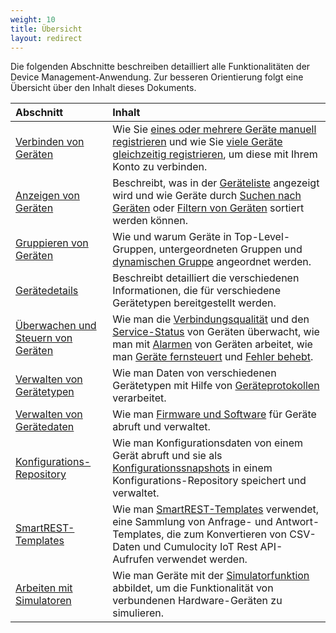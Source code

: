 ```yaml
---
weight: 10
title: Übersicht
layout: redirect
---
```


Die folgenden Abschnitte beschreiben detailliert alle Funktionalitäten der Device Management-Anwendung. Zur besseren Orientierung folgt eine Übersicht über den Inhalt dieses Dokuments.

|Abschnitt|Inhalt|
|:---|:---|
|[Verbinden von Geräten](#connecting-devices)|Wie Sie [eines oder mehrere Geräte manuell registrieren](#device-registration-manually) und wie Sie [viele Geräte gleichzeitig registrieren](#creds-upload), um diese mit Ihrem Konto zu verbinden.
|[Anzeigen von Geräten](#viewing-devices)|Beschreibt, was in der [Geräteliste](#viewing-devices) angezeigt wird und wie Geräte durch [Suchen nach Geräten](#searching-devices) oder [Filtern von Geräten](#filtering-devices) sortiert werden können.
|[Gruppieren von Geräten](#grouping-devices)|Wie und warum Geräte in Top-Level-Gruppen, untergeordneten Gruppen und [dynamischen Gruppe](#smart-groups) angeordnet werden.
|[Gerätedetails](#device-details)|Beschreibt detailliert die verschiedenen Informationen, die für verschiedene Gerätetypen bereitgestellt werden.
|[Überwachen und Steuern von Geräten](#monitoring-and-controlling-devices)|Wie man die [Verbindungsqualität](#connection-monitoring) und den [Service-Status](#monitoring-services) von Geräten überwacht, wie man mit [Alarmen](#alarm-monitoring) von Geräten arbeitet, wie man [Geräte fernsteuert](#operation-monitoring) und [Fehler behebt](#events-all).
|[Verwalten von Gerätetypen](#managing-device-types)|Wie man Daten von verschiedenen Gerätetypen mit Hilfe von [Geräteprotokollen](#managing-device-types) verarbeitet.
|[Verwalten von Gerätedaten](#managing-device-data)|Wie man [Firmware und Software](#software-repo) für Geräte abruft und verwaltet.
|[Konfigurations-Repository](#configuration-repository)|Wie man Konfigurationsdaten von einem Gerät abruft und sie als [Konfigurationssnapshots](#configuration-repository) in einem Konfigurations-Repository speichert und verwaltet.
|[SmartREST-Templates](#smartrest-templates)|Wie man [SmartREST-Templates](#smartrest-templates) verwendet, eine Sammlung von Anfrage- und Antwort-Templates, die zum Konvertieren von CSV-Daten und Cumulocity IoT Rest API-Aufrufen verwendet werden.
|[Arbeiten mit Simulatoren](#simulator)|Wie man Geräte mit der [Simulatorfunktion](#simulator) abbildet, um die Funktionalität von verbundenen Hardware-Geräten zu simulieren.
